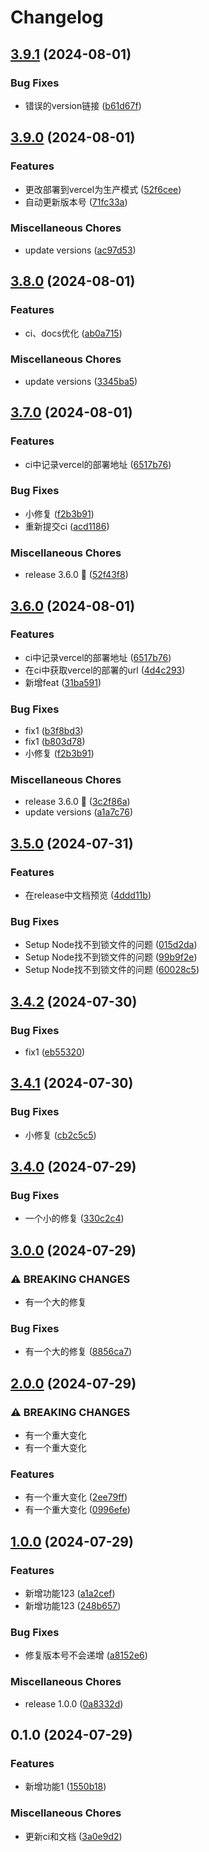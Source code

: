 # Changelog

## [3.9.1](https://github.com/ajiho/think-weather/compare/think-weather-v3.9.0...think-weather-v3.9.1) (2024-08-01)


### Bug Fixes

* 错误的version链接 ([b61d67f](https://github.com/ajiho/think-weather/commit/b61d67fa7a5ad8cbb47bccb6c39035c143457b68))

## [3.9.0](https://github.com/ajiho/think-weather/compare/think-weather-v3.8.0...think-weather-v3.9.0) (2024-08-01)


### Features

* 更改部署到vercel为生产模式 ([52f6cee](https://github.com/ajiho/think-weather/commit/52f6cee8729718a9fd545f8477d92009d5bc455d))
* 自动更新版本号 ([71fc33a](https://github.com/ajiho/think-weather/commit/71fc33a471b3d0776669f711107882e29b81e555))


### Miscellaneous Chores

* update versions ([ac97d53](https://github.com/ajiho/think-weather/commit/ac97d53abb25f4329654147e2660d9087c9f9962))

## [3.8.0](https://github.com/ajiho/think-weather/compare/think-weather-v3.7.0...think-weather-v3.8.0) (2024-08-01)


### Features

* ci、docs优化 ([ab0a715](https://github.com/ajiho/think-weather/commit/ab0a715cc4a5b7e40f94e8a79f5c3fc2cc60991f))


### Miscellaneous Chores

* update versions ([3345ba5](https://github.com/ajiho/think-weather/commit/3345ba501b33e08349b624dfb873751c126a5ca3))

## [3.7.0](https://github.com/ajiho/think-weather/compare/think-weather-v3.6.0...think-weather-v3.7.0) (2024-08-01)


### Features

* ci中记录vercel的部署地址 ([6517b76](https://github.com/ajiho/think-weather/commit/6517b760d4c294ca83f455a5552f8b4c47760dc1))


### Bug Fixes

* 小修复 ([f2b3b91](https://github.com/ajiho/think-weather/commit/f2b3b91ad0e7f0992203143e33e8c70bd1f56d05))
* 重新提交ci ([acd1186](https://github.com/ajiho/think-weather/commit/acd1186fa67f83196ee6863fbcef9ea31b2821ee))


### Miscellaneous Chores

* release 3.6.0 🚀 ([52f43f8](https://github.com/ajiho/think-weather/commit/52f43f8b12d3da192ab9c9aed24680311e55b19a))

## [3.6.0](https://github.com/ajiho/think-weather/compare/think-weather-v3.5.0...think-weather-v3.6.0) (2024-08-01)


### Features

* ci中记录vercel的部署地址 ([6517b76](https://github.com/ajiho/think-weather/commit/6517b760d4c294ca83f455a5552f8b4c47760dc1))
* 在ci中获取vercel的部署的url ([4d4c293](https://github.com/ajiho/think-weather/commit/4d4c2931cb54f8b47c791196fadf911f51f6c955))
* 新增feat ([31ba591](https://github.com/ajiho/think-weather/commit/31ba591ae78122f39647083eb0f2f8fe12bbec32))


### Bug Fixes

* fix1 ([b3f8bd3](https://github.com/ajiho/think-weather/commit/b3f8bd3a9fbb58ab585c2ce1be2add1c869eb67c))
* fix1 ([b803d78](https://github.com/ajiho/think-weather/commit/b803d7830095a4c482a7f54c3bf0ea2a6e824a0f))
* 小修复 ([f2b3b91](https://github.com/ajiho/think-weather/commit/f2b3b91ad0e7f0992203143e33e8c70bd1f56d05))


### Miscellaneous Chores

* release 3.6.0 🚀 ([3c2f86a](https://github.com/ajiho/think-weather/commit/3c2f86a4b6a5f0dc651fac3fa6ce98b7e630599f))
* update versions ([a1a7c76](https://github.com/ajiho/think-weather/commit/a1a7c76f619835a3015b6cd369bb7ea91704aa7d))

## [3.5.0](https://github.com/ajiho/think-weather/compare/think-weather-v3.4.2...think-weather-v3.5.0) (2024-07-31)


### Features

* 在release中文档预览 ([4ddd11b](https://github.com/ajiho/think-weather/commit/4ddd11b1a126837d1d108c500dbec73b8c2ea2cd))


### Bug Fixes

* Setup Node找不到锁文件的问题 ([015d2da](https://github.com/ajiho/think-weather/commit/015d2da3b043d595d60d240754f15e3ab3aec17d))
* Setup Node找不到锁文件的问题 ([99b9f2e](https://github.com/ajiho/think-weather/commit/99b9f2e90d89c87055bec40f2b74a6bcef89d5e8))
* Setup Node找不到锁文件的问题 ([60028c5](https://github.com/ajiho/think-weather/commit/60028c5cec88521e851260e545396bac8e3a7861))

## [3.4.2](https://github.com/ajiho/think-weather/compare/think-weather-v3.4.1...think-weather-v3.4.2) (2024-07-30)


### Bug Fixes

* fix1 ([eb55320](https://github.com/ajiho/think-weather/commit/eb553200c87db07662f15de2949b6714249482d3))

## [3.4.1](https://github.com/ajiho/think-weather/compare/think-weather-v3.4.0...think-weather-v3.4.1) (2024-07-30)


### Bug Fixes

* 小修复 ([cb2c5c5](https://github.com/ajiho/think-weather/commit/cb2c5c5024136da5a1c4087fa72fba9039266283))

## [3.4.0](https://github.com/ajiho/think-weather/compare/think-weather-v3.0.0...think-weather-v3.4.0) (2024-07-29)


### Bug Fixes

* 一个小的修复 ([330c2c4](https://github.com/ajiho/think-weather/commit/330c2c44c4056fb31fbf59275afc48194dc6abbd))

## [3.0.0](https://github.com/ajiho/think-weather/compare/think-weather-v2.0.0...think-weather-v3.0.0) (2024-07-29)


### ⚠ BREAKING CHANGES

* 有一个大的修复

### Bug Fixes

* 有一个大的修复 ([8856ca7](https://github.com/ajiho/think-weather/commit/8856ca76ac97a53b6062a666912586263dcd25a7))

## [2.0.0](https://github.com/ajiho/think-weather/compare/think-weather-v1.0.0...think-weather-v2.0.0) (2024-07-29)


### ⚠ BREAKING CHANGES

* 有一个重大变化
* 有一个重大变化

### Features

* 有一个重大变化 ([2ee79ff](https://github.com/ajiho/think-weather/commit/2ee79ff63fe1021c391d754e357f2b3a19c59425))
* 有一个重大变化 ([0996efe](https://github.com/ajiho/think-weather/commit/0996efecccfa0f64e1f337b4c756b943dd5f9cfd))

## [1.0.0](https://github.com/ajiho/think-weather/compare/think-weather-v0.1.0...think-weather-v1.0.0) (2024-07-29)


### Features

* 新增功能123 ([a1a2cef](https://github.com/ajiho/think-weather/commit/a1a2ceff0c785b90f1218439d83ccb52d16e7077))
* 新增功能123 ([248b657](https://github.com/ajiho/think-weather/commit/248b65724af242e9108bfc0f698e8a64bc82f071))


### Bug Fixes

* 修复版本号不会递增 ([a8152e6](https://github.com/ajiho/think-weather/commit/a8152e695e4f00341fb0bda0081872d4921e737b))


### Miscellaneous Chores

* release 1.0.0 ([0a8332d](https://github.com/ajiho/think-weather/commit/0a8332d173c6ee139eac8f68b7ff5131ef2277ed))

## 0.1.0 (2024-07-29)


### Features

* 新增功能1 ([1550b18](https://github.com/ajiho/think-weather/commit/1550b187f86b6b7fd5f11807a8c6d01a8fecd9c2))


### Miscellaneous Chores

* 更新ci和文档 ([3a0e9d2](https://github.com/ajiho/think-weather/commit/3a0e9d2d70c130d421eefbcd2878dcb119e5d299))
